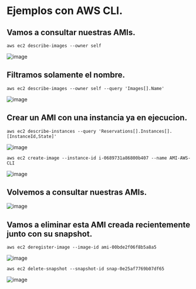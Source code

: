 # Ejemplos con AWS CLI.
## Vamos a consultar nuestras AMIs.
```
aws ec2 describe-images --owner self
```
![image](https://github.com/julianzanetti/AWS-Udemy/assets/134458575/614855ad-8b9b-466c-af37-1cf202b04119)

## Filtramos solamente el nombre.
```
aws ec2 describe-images --owner self --query 'Images[].Name'
```
![image](https://github.com/julianzanetti/AWS-Udemy/assets/134458575/c749c8fe-c8b1-4204-965f-58bfa103ec43)

## Crear un AMI con una instancia ya en ejecucion.
```
aws ec2 describe-instances --query 'Reservations[].Instances[].[InstanceId,State]'
```
![image](https://github.com/julianzanetti/AWS-Udemy/assets/134458575/eabf03a4-7a42-4cd1-b4e3-6d52d6b086fc)

```
aws ec2 create-image --instance-id i-0689731a86800b407 --name AMI-AWS-CLI
```
![image](https://github.com/julianzanetti/AWS-Udemy/assets/134458575/74ee64d1-3dfe-45d7-9a2d-3158752190e2)

## Volvemos a consultar nuestras AMIs.
![image](https://github.com/julianzanetti/AWS-Udemy/assets/134458575/f8a135e4-aee6-4c2a-beb9-feadf0373792)

## Vamos a eliminar esta AMI creada recientemente junto con su snapshot.
```
aws ec2 deregister-image --image-id ami-00bde2f06f8b5a8a5
```
![image](https://github.com/julianzanetti/AWS-Udemy/assets/134458575/2b345807-1ccf-4279-9a4d-5f25acc3d3de)

```
aws ec2 delete-snapshot --snapshot-id snap-0e25af7769b07df65
```
![image](https://github.com/julianzanetti/AWS-Udemy/assets/134458575/007053a0-0431-47f4-a2c3-6f6c9ffc883e)
